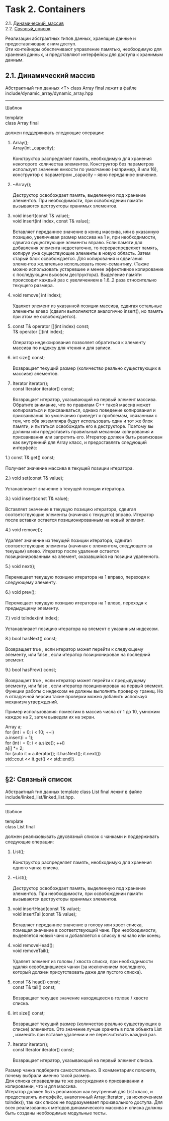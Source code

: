 Task 2. Containers
=
2.1. [Динамический_массив](#Динамический_массив)\
2.2. [Связный_список](#Связный_список)

Реализации абстрактных типов данных,
хранящие данные и предоставляющие к ним доступ.\
Эти контейнеры обеспечивают управление памятью, необходимую для хранения данных,
и представляют интерфейсы для доступа к хранимым данным.

2.1. Динамический массив
---
<a name="Динамический массив"></a> 

Абстрактный тип данных \<T> class Array final лежит в файле include/dynamic_array/dynamic_array.hpp

---
Шаблон

template <typename T>\
class Array final

должен поддерживать следующие операции:
1. Array();\
Array(int _capacity);\
\
Конструктор распределяет память, необходимую для хранения некоторого
количества элементов. Конструктор без параметров использует значение
емкости по умолчанию (например, 8 или 16), конструктор с параметром
_capacity – явно переданное значение.

2. ~Array();\
\
Деструктор освобождает память, выделенную под хранение элементов. При
необходимости, при освобождении памяти вызываются деструкторы
хранимых элементов.

3. void insert(const T& value);\
void insert(int index, const T& value);\
\
Вставляет переданное значение в конец массива, или в указанную позицию,
увеличивая размер массива на 1 и, при необходимости, сдвигая
существующие элементы вправо. Если памяти для добавления элемента
недостаточно, то перераспределяет память, копируя уже существующие
элементы в новую область. Затем старый блок освобождается. Для
копирования и сдвигания элементов желательно использовать
move-семантику. (Также можно использовать устаревшее и менее
эффективное копирование с последующим вызовом деструктора).
Выделение памяти происходит каждый раз с увеличением в 1.6..2 раза
относительно текущего размера.

4. void remove( int index);\
\
Удаляет элемент из указанной позиции массива, сдвигая остальные
элементы влево (сдвиги выполняются аналогично insert(),
но память при этом не освобождается).

5. const T& operator \[](int index) const;\
T& operator \[](int index);\
\
Оператор индексирования позволяет обратиться к элементу массива по
индексу для чтения и для записи.

6. int size() const;\
\
Возвращает текущий размер (количество реально существующих в массиве) элементов.

7. Iterator iterator();\
const Iterator iterator() const;\
\
Возвращает итератор, указывающий на первый элемент массива.
Обратите внимание, что по правилам C++ такой массив может копироваться и
присваиваться, однако поведение копирования и присваивания по умолчанию
приведет к проблемам, связанным с тем, что оба экземпляра будут использовать
один и тот же блок памяти, и пытаться освобождать его в деструкторе. Поэтому
вы должны или предоставить правильный механизм копирования и присваивания
или запретить его.
Итератор должен быть реализован как внутренний для Array<T> класс, и
предоставлять следующий интерфейс:

1.) const T& get() const;\
\
Получает значение массива в текущей позиции итератора.

2.) void set(const T& value);\
\
Устанавливает значение в текущей позиции итератора.

3.) void insert(const T& value);\
\
Вставляет значение в текущую позицию итератора, сдвигая
соответствующие элементы (начиная с текущего) вправо. Итератор после
вставки остается позиционированным на новый элемент.

4.) void remove();\
\
Удаляет значение из текущей позиции итератора, сдвигая соответствующие
элементы (начиная с элементом, следующего за текущим) влево. Итератор
после удаления остается позиционированным на элемент, оказавшийся на
позиции удаленного.

5.) void next();\
\
Перемещает текущую позицию итератора на 1 вправо, переходя к
следующему элементу.

6.) void prev();\
\
Перемещает текущую позицию итератора на 1 влево, переходя к
предыдущему элементу.

7.) void toIndex(int index);\
\
Устанавливает позицию итератора на элемент с указанным индексом.

8.) bool hasNext() const;\
\
Возвращает true , если итератор может перейти к следующему элементу,
или false , если итератор позиционирован на последний элемент.

9.) bool hasPrev() const;\
\
Возвращает true , если итератор может перейти к предыдущему элементу,
или false , если итератор позиционирован на первый элемент.\
Функции работы с индексом не должны выполнять проверку границ. Но в
отладочной версии такие проверки можно добавить используя механизм
утверждений.

Пример использования:
поместим в массив числа от 1 до 10, умножим каждое на 2,
затем выведем их на экран.

Array<int> a;\
for (int i = 0; i < 10; ++i)\
a.insert(i + 1);\
for (int i = 0; i < a.size(); ++i)\
a[i] *= 2;\
for (auto it = a.iterator(); it.hasNext(); it.next())\
std::cout << it.get() << std::endl;\

---
§2: Связный список
---
<a name="Связный_список"></a> 

Абстрактный тип данных template <typename T> class List final лежит
в файле include/linked_list/linked_list.hpp.

---
Шаблон

template <typename T>\
class List final

должен реализовывать двусвязный список с чанками
и поддерживать следующие операции:

1. List();\
\
Конструктор распределяет память, необходимую для хранения одного
чанка списка.

2. ~List();\
\
Деструктор освобождает память, выделенную под хранение элементов. При
необходимости, при освобождении памяти вызываются деструкторы
хранимых элементов.

3. void insertHead(const T& value);\
void insertTail(const T& value);\
\
Вставляет переданное значение в голову или хвост списка, помещая
значение в соответствующий чанк. При необходимости, выделяется новый
чанк и добавляется к списку в начало или конец.

4. void removeHead();\
void removeTail();\
\
Удаляет элемент из головы / хвоста списка, при необходимости удаляя
освободившиеся чанки (за исключением последнего, который должен
присутствовать даже для пустого списка).

5. const T& head() const;\
const T& tail() const;\
\
Возвращает текущее значение находящееся в голове / хвосте списка.

6. int size() const;\
\
Возвращает текущий размер (количество реально существующих в списке)
элементов. Это значение лучше хранить в поле объекта List , изменять при
вставке удалении и не пересчитывать каждый раз.

7. Iterator iterator();\
const Iterator iterator() const;\
\
Возвращает итератор, указывающий на первый элемент списка.

Размер чанка подберите самостоятельно. В комментариях поясните, почему
выбрали именно такой размер.\
Для списка справедливы те же рассуждения о присваивании и копировании, что и
для массива.\
Итератор должен быть реализован как внутренний для List<T> класс, и
предоставлять интерфейс, аналогичный Array<T>::Iterator , за исключением
toIndex(), так как список не подразумевает произвольного доступа.
Для всех реализованных методов динамического массива и списка должны быть
созданы необходимые модульные тесты.
